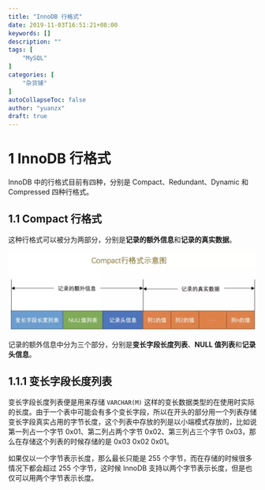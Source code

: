 ```yaml
---
title: "InnoDB 行格式"
date: 2019-11-03T16:51:21+08:00
keywords: []
description: ""
tags: [
    "MySQL"
]
categories: [
    "杂货铺"
]
autoCollapseToc: false
author: "yuanzx"
draft: true
---
```


# 1 InnoDB 行格式

InnoDB 中的行格式目前有四种，分别是 Compact、Redundant、Dynamic 和 Compressed 四种行格式。

## 1.1 Compact 行格式

这种行格式可以被分为两部分，分别是**记录的额外信息**和**记录的真实数据**。

![Compact 行格式](/hub/2019/November/2.png)

记录的额外信息中分为三个部分，分别是**变长字段长度列表**、**NULL 值列表**和**记录头信息**。

## 1.1.1 变长字段长度列表

变长字段长度列表便是用来存储 `VARCHAR(M)` 这样的变长数据类型的在使用时实际的长度。由于一个表中可能会有多个变长字段，所以在开头的部分用一个列表存储变长字段真实占用的字节长度，这个列表中存放的列是以小端模式存放的，比如说第一列占一个字节 0x01、第二列占两个字节 0x02、第三列占三个字节 0x03，那么在存储这个列表的时候存储的是 0x03 0x02 0x01。

如果仅以一个字节表示长度，那么最长只能是 255 个字节，而在存储的时候很多情况下都会超过 255 个字节，这时候 InnoDB 支持以两个字节表示长度，但是也仅可以用两个字节表示长度。
